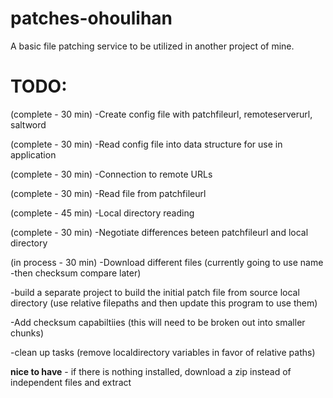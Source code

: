 # patches-ohoulihan
A basic file patching service to be utilized in another project of mine.


# TODO:
(complete - 30 min) -Create config file with patchfileurl, remoteserverurl, saltword

(complete - 30 min) -Read config file into data structure for use in application

(complete - 30 min) -Connection to remote URLs

(complete - 30 min) -Read file from patchfileurl

(complete - 45 min) -Local directory reading

(complete - 30 min) -Negotiate differences beteen patchfileurl and local directory 

(in process - 30 min) -Download different files  (currently going to use name -then checksum compare later) 

-build a separate project to build the initial patch file from source local directory  (use relative filepaths and then update this program to use them)

-Add checksum capabiltiies (this will need to be broken out into smaller chunks)

-clean up tasks (remove localdirectory variables in favor of relative paths)

**nice to have** - if there is nothing installed, download a zip instead of independent files and extract
